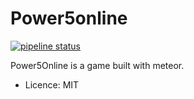 # Power5online

[![pipeline status](https://gitlab.com/stephane.codazzi/power5online/badges/master/pipeline.svg)](https://gitlab.com/stephane.codazzi/power5online/commits/master)


Power5Online is a game built with meteor.

- Licence: MIT